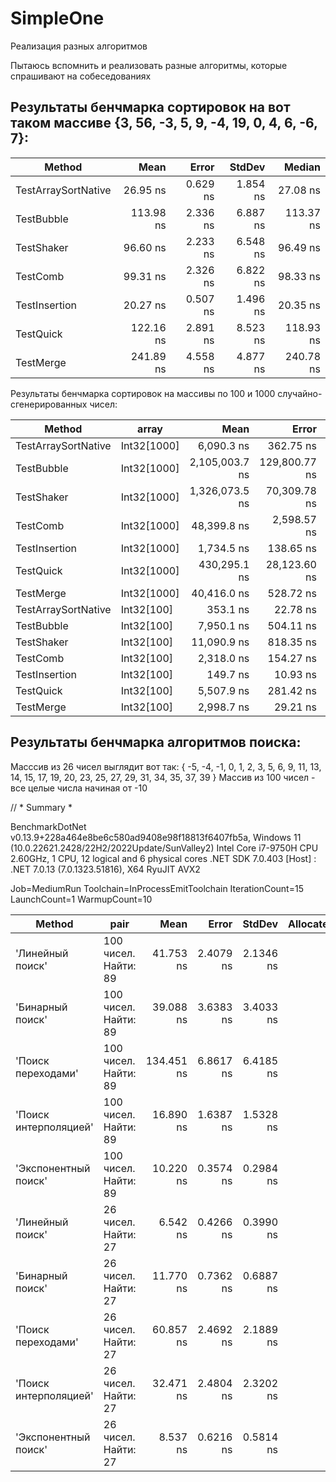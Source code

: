 # SimpleOne
Реализация разных алгоритмов

Пытаюсь вспомнить и реализовать разные алгоритмы, которые спрашивают на собеседованиях

## Результаты бенчмарка сортировок на вот таком массиве {3, 56, -3, 5, 9, -4, 19, 0, 4, 6, -6, 7}:

| Method              | Mean      | Error    | StdDev   | Median    |
|-------------------- |----------:|---------:|---------:|----------:|
| TestArraySortNative |  26.95 ns | 0.629 ns | 1.854 ns |  27.08 ns |
| TestBubble          | 113.98 ns | 2.336 ns | 6.887 ns | 113.37 ns |
| TestShaker          |  96.60 ns | 2.233 ns | 6.548 ns |  96.49 ns |
| TestComb            |  99.31 ns | 2.326 ns | 6.822 ns |  98.33 ns |
| TestInsertion       |  20.27 ns | 0.507 ns | 1.496 ns |  20.35 ns |
| TestQuick           | 122.16 ns | 2.891 ns | 8.523 ns | 118.93 ns |
| TestMerge           | 241.89 ns | 4.558 ns | 4.877 ns | 240.78 ns |

Результаты бенчмарка сортировок на массивы по 100 и 1000 случайно-сгенерированных чисел:

| Method              | array       | Mean           | Error         | StdDev        | Gen0   | Allocated |
|-------------------- |------------ |---------------:|--------------:|--------------:|-------:|----------:|
| TestArraySortNative | Int32[1000] |     6,090.3 ns |     362.75 ns |     339.32 ns |      - |         - |
| TestBubble          | Int32[1000] | 2,105,003.7 ns | 129,800.77 ns | 121,415.72 ns |      - |       3 B |
| TestShaker          | Int32[1000] | 1,326,073.5 ns |  70,309.78 ns |  62,327.79 ns |      - |       1 B |
| TestComb            | Int32[1000] |    48,399.8 ns |   2,598.57 ns |   2,430.71 ns |      - |         - |
| TestInsertion       | Int32[1000] |     1,734.5 ns |     138.65 ns |     129.70 ns |      - |         - |
| TestQuick           | Int32[1000] |   430,295.1 ns |  28,123.60 ns |  26,306.84 ns |      - |         - |
| TestMerge           | Int32[1000] |    40,416.0 ns |     528.72 ns |     468.69 ns | 0.7935 |   64328 B |
| TestArraySortNative | Int32[100]  |       353.1 ns |      22.78 ns |      21.31 ns |      - |         - |
| TestBubble          | Int32[100]  |     7,950.1 ns |     504.11 ns |     471.55 ns |      - |         - |
| TestShaker          | Int32[100]  |    11,090.9 ns |     818.35 ns |     765.49 ns |      - |         - |
| TestComb            | Int32[100]  |     2,318.0 ns |     154.27 ns |     144.31 ns |      - |         - |
| TestInsertion       | Int32[100]  |       149.7 ns |      10.93 ns |      10.23 ns |      - |         - |
| TestQuick           | Int32[100]  |     5,507.9 ns |     281.42 ns |     263.24 ns |      - |         - |
| TestMerge           | Int32[100]  |     2,998.7 ns |      29.21 ns |      24.39 ns | 0.0648 |    5224 B |

## Результаты бенчмарка алгоритмов поиска:

Масссив из 26 чисел выглядит вот так: { -5, -4, -1, 0, 1, 2, 3, 5, 6, 9, 11, 13, 14, 15, 17, 19, 20, 23, 25, 27, 29, 31, 34, 35, 37, 39 }
Массив из 100 чисел - все целые числа начиная от -10


// * Summary *

BenchmarkDotNet v0.13.9+228a464e8be6c580ad9408e98f18813f6407fb5a, Windows 11 (10.0.22621.2428/22H2/2022Update/SunValley2)
Intel Core i7-9750H CPU 2.60GHz, 1 CPU, 12 logical and 6 physical cores
.NET SDK 7.0.403
  [Host] : .NET 7.0.13 (7.0.1323.51816), X64 RyuJIT AVX2

Job=MediumRun  Toolchain=InProcessEmitToolchain  IterationCount=15  
LaunchCount=1  WarmupCount=10  

| Method                | pair                 | Mean       | Error     | StdDev    | Allocated |
|---------------------- |--------------------- |-----------:|----------:|----------:|----------:|
| 'Линейный поиск'      | 100 чисел. Найти: 89 |  41.753 ns | 2.4079 ns | 2.1346 ns |         - |
| 'Бинарный поиск'      | 100 чисел. Найти: 89 |  39.088 ns | 3.6383 ns | 3.4033 ns |         - |
| 'Поиск переходами'    | 100 чисел. Найти: 89 | 134.451 ns | 6.8617 ns | 6.4185 ns |         - |
| 'Поиск интерполяцией' | 100 чисел. Найти: 89 |  16.890 ns | 1.6387 ns | 1.5328 ns |         - |
| 'Экспонентный поиск'  | 100 чисел. Найти: 89 |  10.220 ns | 0.3574 ns | 0.2984 ns |         - |
| 'Линейный поиск'      | 26 чисел. Найти: 27  |   6.542 ns | 0.4266 ns | 0.3990 ns |         - |
| 'Бинарный поиск'      | 26 чисел. Найти: 27  |  11.770 ns | 0.7362 ns | 0.6887 ns |         - |
| 'Поиск переходами'    | 26 чисел. Найти: 27  |  60.857 ns | 2.4692 ns | 2.1889 ns |         - |
| 'Поиск интерполяцией' | 26 чисел. Найти: 27  |  32.471 ns | 2.4804 ns | 2.3202 ns |         - |
| 'Экспонентный поиск'  | 26 чисел. Найти: 27  |   8.537 ns | 0.6216 ns | 0.5814 ns |         - |
